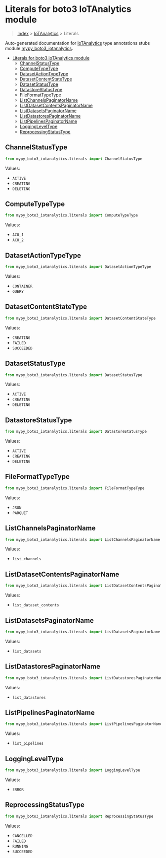 # Literals for boto3 IoTAnalytics module

> [Index](..) > [IoTAnalytics](.) > Literals

Auto-generated documentation for
[IoTAnalytics](https://boto3.amazonaws.com/v1/documentation/api/1.17.76/reference/services/iotanalytics.html#IoTAnalytics)
type annotations stubs module
[mypy_boto3_iotanalytics](https://pypi.org/project/mypy-boto3-iotanalytics/).

- [Literals for boto3 IoTAnalytics module](#literals-for-boto3-iotanalytics-module)
  - [ChannelStatusType](#channelstatustype)
  - [ComputeTypeType](#computetypetype)
  - [DatasetActionTypeType](#datasetactiontypetype)
  - [DatasetContentStateType](#datasetcontentstatetype)
  - [DatasetStatusType](#datasetstatustype)
  - [DatastoreStatusType](#datastorestatustype)
  - [FileFormatTypeType](#fileformattypetype)
  - [ListChannelsPaginatorName](#listchannelspaginatorname)
  - [ListDatasetContentsPaginatorName](#listdatasetcontentspaginatorname)
  - [ListDatasetsPaginatorName](#listdatasetspaginatorname)
  - [ListDatastoresPaginatorName](#listdatastorespaginatorname)
  - [ListPipelinesPaginatorName](#listpipelinespaginatorname)
  - [LoggingLevelType](#loggingleveltype)
  - [ReprocessingStatusType](#reprocessingstatustype)

## ChannelStatusType

```python
from mypy_boto3_iotanalytics.literals import ChannelStatusType
```

Values:

- `ACTIVE`
- `CREATING`
- `DELETING`

## ComputeTypeType

```python
from mypy_boto3_iotanalytics.literals import ComputeTypeType
```

Values:

- `ACU_1`
- `ACU_2`

## DatasetActionTypeType

```python
from mypy_boto3_iotanalytics.literals import DatasetActionTypeType
```

Values:

- `CONTAINER`
- `QUERY`

## DatasetContentStateType

```python
from mypy_boto3_iotanalytics.literals import DatasetContentStateType
```

Values:

- `CREATING`
- `FAILED`
- `SUCCEEDED`

## DatasetStatusType

```python
from mypy_boto3_iotanalytics.literals import DatasetStatusType
```

Values:

- `ACTIVE`
- `CREATING`
- `DELETING`

## DatastoreStatusType

```python
from mypy_boto3_iotanalytics.literals import DatastoreStatusType
```

Values:

- `ACTIVE`
- `CREATING`
- `DELETING`

## FileFormatTypeType

```python
from mypy_boto3_iotanalytics.literals import FileFormatTypeType
```

Values:

- `JSON`
- `PARQUET`

## ListChannelsPaginatorName

```python
from mypy_boto3_iotanalytics.literals import ListChannelsPaginatorName
```

Values:

- `list_channels`

## ListDatasetContentsPaginatorName

```python
from mypy_boto3_iotanalytics.literals import ListDatasetContentsPaginatorName
```

Values:

- `list_dataset_contents`

## ListDatasetsPaginatorName

```python
from mypy_boto3_iotanalytics.literals import ListDatasetsPaginatorName
```

Values:

- `list_datasets`

## ListDatastoresPaginatorName

```python
from mypy_boto3_iotanalytics.literals import ListDatastoresPaginatorName
```

Values:

- `list_datastores`

## ListPipelinesPaginatorName

```python
from mypy_boto3_iotanalytics.literals import ListPipelinesPaginatorName
```

Values:

- `list_pipelines`

## LoggingLevelType

```python
from mypy_boto3_iotanalytics.literals import LoggingLevelType
```

Values:

- `ERROR`

## ReprocessingStatusType

```python
from mypy_boto3_iotanalytics.literals import ReprocessingStatusType
```

Values:

- `CANCELLED`
- `FAILED`
- `RUNNING`
- `SUCCEEDED`
